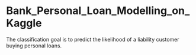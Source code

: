 # Bank_Personal_Loan_Modelling_on_Kaggle
The classification goal is to predict the likelihood of a liability customer buying personal loans.
